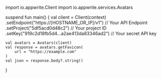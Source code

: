 import io.appwrite.Client
import io.appwrite.services.Avatars

suspend fun main() {
    val client = Client(context)
      .setEndpoint("https://[HOSTNAME_OR_IP]/v1") // Your API Endpoint
      .setProject("5df5acd0d48c2") // Your project ID
      .setKey("919c2d18fb5d4...a2ae413da83346ad2") // Your secret API key

    val avatars = Avatars(client)
    val response = avatars.getFavicon(
        url = "https://example.com"
    )
    val json = response.body?.string()
}